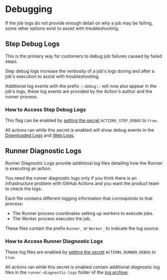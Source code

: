 # Debugging
If the job logs do not provide enough detail on why a job may be failing, some other options exist to assist with troubleshooting. 

## Step Debug Logs
This is the primary way for customers to debug job failures caused by failed steps.

Step debug logs increase the verbosity of a job's logs during and after a job's execution to assist with troubleshooting.

Additional log events with the prefix `::debug::` will now also appear in the job's logs, these log events are provided by the Action's author and the runner process.

### How to Access Step Debug Logs
This flag can be enabled by [setting the secret](https://help.github.com/en/actions/automating-your-workflow-with-github-actions/creating-and-using-encrypted-secrets#creating-encrypted-secrets) `ACTIONS_STEP_DEBUG` to `true`.

All actions ran while this secret is enabled will show debug events in the [Downloaded Logs](https://help.github.com/en/actions/automating-your-workflow-with-github-actions/managing-a-workflow-run#downloading-logs) and [Web Logs](https://help.github.com/en/actions/automating-your-workflow-with-github-actions/managing-a-workflow-run#viewing-logs-to-diagnose-failures).

## Runner Diagnostic Logs 
Runner Diagnostic Logs provide additional log files detailing how the Runner is executing an action.

You need the runner diagnostic logs only if you think there is an infrastructure problem with GitHub Actions and you want the product team to check the logs.

Each file contains different logging information that corresponds to that process:
  * The Runner process coordinates setting up workers to execute jobs.
  * The Worker process executes the job.

These files contain the prefix `Runner_` or `Worker_` to indicate the log source.

### How to Access Runner Diagnostic Logs
These log files are enabled by [setting the secret](https://help.github.com/en/actions/automating-your-workflow-with-github-actions/creating-and-using-encrypted-secrets#creating-encrypted-secrets) `ACTIONS_RUNNER_DEBUG` to `true`. 

All actions ran while this secret is enabled contain additional diagnostic log files in the `runner-diagnostic-logs` folder of the [log archive](https://help.github.com/en/actions/automating-your-workflow-with-github-actions/managing-a-workflow-run#downloading-logs).

